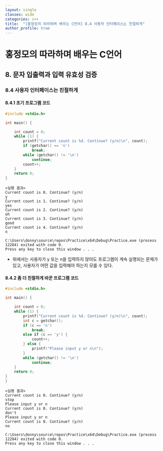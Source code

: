 ```yaml
---
layout: single
classes: wide
categories: c++
title:  "[홍정모의 따라하며 배우는 C언어] 8.4 사용자 인터페이스는 친절하게"
author_profile: true
---
```


# 홍정모의 따라하며 배우는 C언어
## 8. 문자 입출력과 입력 유효성 검증
### 8.4 사용자 인터페이스는 친절하게
#### 8.4.1 초기 프로그램 코드
```c
#include <stdio.h>

int main() {

	int count = 0;
	while (1) {
		printf("Current count is %d. Continue? (y/n)\n", count);
		if (getchar() == 'n')
			break;
		while (getchar() != '\n')
			continue;
		count++; 
	}
	return 0;
}
```
```
<실행 결과>
Current count is 0. Continue? (y/n)
y
Current count is 1. Continue? (y/n)
yes
Current count is 2. Continue? (y/n)
oh
Current count is 3. Continue? (y/n)
good
Current count is 4. Continue? (y/n)
n

C:\Users\donny\source\repos\Practice\x64\Debug\Practice.exe (process 12284) exited with code 0.
Press any key to close this window . . .
```

- 위에서는 사용자가 y 또는 n을 입력하지 않아도 프로그램이 계속 실행되는 문제가 있고, 사용자가 어떤 값을 입력해야 하는지 모를 수 있다.

#### 8.4.2 좀 더 친절하게 바꾼 프로그램 코드
```c
#include <stdio.h>

int main() {

	int count = 0;
	while (1) {
		printf("Current count is %d. Continue? (y/n)\n", count);
		int c = getchar();
		if (c == 'n')
			break;
		else if (c == 'y') {
			count++; 
		} else {
			printf("Please input y or n\n");
		}
		while (getchar() != '\n')
			continue;
	}
	return 0;
}
}
```

```
<실행 결과>
Current count is 0. Continue? (y/n)
stop
Please input y or n
Current count is 0. Continue? (y/n)
don't
Please input y or n
Current count is 0. Continue? (y/n)
no

C:\Users\donny\source\repos\Practice\x64\Debug\Practice.exe (process 12284) exited with code 0.
Press any key to close this window . . .
```
